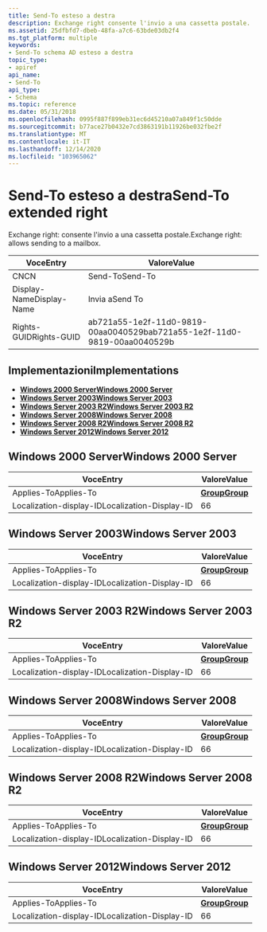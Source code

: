 ```yaml
---
title: Send-To esteso a destra
description: Exchange right consente l'invio a una cassetta postale.
ms.assetid: 25dfbfd7-dbeb-48fa-a7c6-63bde03db2f4
ms.tgt_platform: multiple
keywords:
- Send-To schema AD esteso a destra
topic_type:
- apiref
api_name:
- Send-To
api_type:
- Schema
ms.topic: reference
ms.date: 05/31/2018
ms.openlocfilehash: 0995f887f899eb31ec6d45210a07a849f1c50dde
ms.sourcegitcommit: b77ace27b0432e7cd3863191b11926be032fbe2f
ms.translationtype: MT
ms.contentlocale: it-IT
ms.lasthandoff: 12/14/2020
ms.locfileid: "103965062"
---
```

# <a name="send-to-extended-right"></a><span data-ttu-id="f925f-104">Send-To esteso a destra</span><span class="sxs-lookup"><span data-stu-id="f925f-104">Send-To extended right</span></span>

<span data-ttu-id="f925f-105">Exchange right: consente l'invio a una cassetta postale.</span><span class="sxs-lookup"><span data-stu-id="f925f-105">Exchange right: allows sending to a mailbox.</span></span>



| <span data-ttu-id="f925f-106">Voce</span><span class="sxs-lookup"><span data-stu-id="f925f-106">Entry</span></span> | <span data-ttu-id="f925f-107">Valore</span><span class="sxs-lookup"><span data-stu-id="f925f-107">Value</span></span> |
|--------------|--------------------------------------|
| <span data-ttu-id="f925f-108">CN</span><span class="sxs-lookup"><span data-stu-id="f925f-108">CN</span></span>           | <span data-ttu-id="f925f-109">Send-To</span><span class="sxs-lookup"><span data-stu-id="f925f-109">Send-To</span></span>                              |
| <span data-ttu-id="f925f-110">Display-Name</span><span class="sxs-lookup"><span data-stu-id="f925f-110">Display-Name</span></span> | <span data-ttu-id="f925f-111">Invia a</span><span class="sxs-lookup"><span data-stu-id="f925f-111">Send To</span></span>                              |
| <span data-ttu-id="f925f-112">Rights-GUID</span><span class="sxs-lookup"><span data-stu-id="f925f-112">Rights-GUID</span></span>  | <span data-ttu-id="f925f-113">ab721a55-1e2f-11d0-9819-00aa0040529b</span><span class="sxs-lookup"><span data-stu-id="f925f-113">ab721a55-1e2f-11d0-9819-00aa0040529b</span></span> |



## <a name="implementations"></a><span data-ttu-id="f925f-114">Implementazioni</span><span class="sxs-lookup"><span data-stu-id="f925f-114">Implementations</span></span>

-   [<span data-ttu-id="f925f-115">**Windows 2000 Server**</span><span class="sxs-lookup"><span data-stu-id="f925f-115">**Windows 2000 Server**</span></span>](#windows-2000-server)
-   [<span data-ttu-id="f925f-116">**Windows Server 2003**</span><span class="sxs-lookup"><span data-stu-id="f925f-116">**Windows Server 2003**</span></span>](#windows-server-2003)
-   [<span data-ttu-id="f925f-117">**Windows Server 2003 R2**</span><span class="sxs-lookup"><span data-stu-id="f925f-117">**Windows Server 2003 R2**</span></span>](#windows-server-2003-r2)
-   [<span data-ttu-id="f925f-118">**Windows Server 2008**</span><span class="sxs-lookup"><span data-stu-id="f925f-118">**Windows Server 2008**</span></span>](#windows-server-2008)
-   [<span data-ttu-id="f925f-119">**Windows Server 2008 R2**</span><span class="sxs-lookup"><span data-stu-id="f925f-119">**Windows Server 2008 R2**</span></span>](#windows-server-2008-r2)
-   [<span data-ttu-id="f925f-120">**Windows Server 2012**</span><span class="sxs-lookup"><span data-stu-id="f925f-120">**Windows Server 2012**</span></span>](#windows-server-2012)

## <a name="windows-2000-server"></a><span data-ttu-id="f925f-121">Windows 2000 Server</span><span class="sxs-lookup"><span data-stu-id="f925f-121">Windows 2000 Server</span></span>



| <span data-ttu-id="f925f-122">Voce</span><span class="sxs-lookup"><span data-stu-id="f925f-122">Entry</span></span> | <span data-ttu-id="f925f-123">Valore</span><span class="sxs-lookup"><span data-stu-id="f925f-123">Value</span></span> |
|-------------------------|-------------------------------------|
| <span data-ttu-id="f925f-124">Applies-To</span><span class="sxs-lookup"><span data-stu-id="f925f-124">Applies-To</span></span>              | [<span data-ttu-id="f925f-125">**Group**</span><span class="sxs-lookup"><span data-stu-id="f925f-125">**Group**</span></span>](c-group.md)<br/> |
| <span data-ttu-id="f925f-126">Localization-display-ID</span><span class="sxs-lookup"><span data-stu-id="f925f-126">Localization-Display-ID</span></span> | <span data-ttu-id="f925f-127">6</span><span class="sxs-lookup"><span data-stu-id="f925f-127">6</span></span>                                   |



## <a name="windows-server-2003"></a><span data-ttu-id="f925f-128">Windows Server 2003</span><span class="sxs-lookup"><span data-stu-id="f925f-128">Windows Server 2003</span></span>



| <span data-ttu-id="f925f-129">Voce</span><span class="sxs-lookup"><span data-stu-id="f925f-129">Entry</span></span> | <span data-ttu-id="f925f-130">Valore</span><span class="sxs-lookup"><span data-stu-id="f925f-130">Value</span></span> |
|-------------------------|-------------------------------------|
| <span data-ttu-id="f925f-131">Applies-To</span><span class="sxs-lookup"><span data-stu-id="f925f-131">Applies-To</span></span>              | [<span data-ttu-id="f925f-132">**Group**</span><span class="sxs-lookup"><span data-stu-id="f925f-132">**Group**</span></span>](c-group.md)<br/> |
| <span data-ttu-id="f925f-133">Localization-display-ID</span><span class="sxs-lookup"><span data-stu-id="f925f-133">Localization-Display-ID</span></span> | <span data-ttu-id="f925f-134">6</span><span class="sxs-lookup"><span data-stu-id="f925f-134">6</span></span>                                   |



## <a name="windows-server-2003-r2"></a><span data-ttu-id="f925f-135">Windows Server 2003 R2</span><span class="sxs-lookup"><span data-stu-id="f925f-135">Windows Server 2003 R2</span></span>



| <span data-ttu-id="f925f-136">Voce</span><span class="sxs-lookup"><span data-stu-id="f925f-136">Entry</span></span> | <span data-ttu-id="f925f-137">Valore</span><span class="sxs-lookup"><span data-stu-id="f925f-137">Value</span></span> |
|-------------------------|-------------------------------------|
| <span data-ttu-id="f925f-138">Applies-To</span><span class="sxs-lookup"><span data-stu-id="f925f-138">Applies-To</span></span>              | [<span data-ttu-id="f925f-139">**Group**</span><span class="sxs-lookup"><span data-stu-id="f925f-139">**Group**</span></span>](c-group.md)<br/> |
| <span data-ttu-id="f925f-140">Localization-display-ID</span><span class="sxs-lookup"><span data-stu-id="f925f-140">Localization-Display-ID</span></span> | <span data-ttu-id="f925f-141">6</span><span class="sxs-lookup"><span data-stu-id="f925f-141">6</span></span>                                   |



## <a name="windows-server-2008"></a><span data-ttu-id="f925f-142">Windows Server 2008</span><span class="sxs-lookup"><span data-stu-id="f925f-142">Windows Server 2008</span></span>



| <span data-ttu-id="f925f-143">Voce</span><span class="sxs-lookup"><span data-stu-id="f925f-143">Entry</span></span> | <span data-ttu-id="f925f-144">Valore</span><span class="sxs-lookup"><span data-stu-id="f925f-144">Value</span></span> |
|-------------------------|-------------------------------------|
| <span data-ttu-id="f925f-145">Applies-To</span><span class="sxs-lookup"><span data-stu-id="f925f-145">Applies-To</span></span>              | [<span data-ttu-id="f925f-146">**Group**</span><span class="sxs-lookup"><span data-stu-id="f925f-146">**Group**</span></span>](c-group.md)<br/> |
| <span data-ttu-id="f925f-147">Localization-display-ID</span><span class="sxs-lookup"><span data-stu-id="f925f-147">Localization-Display-ID</span></span> | <span data-ttu-id="f925f-148">6</span><span class="sxs-lookup"><span data-stu-id="f925f-148">6</span></span>                                   |



## <a name="windows-server-2008-r2"></a><span data-ttu-id="f925f-149">Windows Server 2008 R2</span><span class="sxs-lookup"><span data-stu-id="f925f-149">Windows Server 2008 R2</span></span>



| <span data-ttu-id="f925f-150">Voce</span><span class="sxs-lookup"><span data-stu-id="f925f-150">Entry</span></span> | <span data-ttu-id="f925f-151">Valore</span><span class="sxs-lookup"><span data-stu-id="f925f-151">Value</span></span> |
|-------------------------|-------------------------------------|
| <span data-ttu-id="f925f-152">Applies-To</span><span class="sxs-lookup"><span data-stu-id="f925f-152">Applies-To</span></span>              | [<span data-ttu-id="f925f-153">**Group**</span><span class="sxs-lookup"><span data-stu-id="f925f-153">**Group**</span></span>](c-group.md)<br/> |
| <span data-ttu-id="f925f-154">Localization-display-ID</span><span class="sxs-lookup"><span data-stu-id="f925f-154">Localization-Display-ID</span></span> | <span data-ttu-id="f925f-155">6</span><span class="sxs-lookup"><span data-stu-id="f925f-155">6</span></span>                                   |



## <a name="windows-server-2012"></a><span data-ttu-id="f925f-156">Windows Server 2012</span><span class="sxs-lookup"><span data-stu-id="f925f-156">Windows Server 2012</span></span>



| <span data-ttu-id="f925f-157">Voce</span><span class="sxs-lookup"><span data-stu-id="f925f-157">Entry</span></span> | <span data-ttu-id="f925f-158">Valore</span><span class="sxs-lookup"><span data-stu-id="f925f-158">Value</span></span> |
|-------------------------|-------------------------------------|
| <span data-ttu-id="f925f-159">Applies-To</span><span class="sxs-lookup"><span data-stu-id="f925f-159">Applies-To</span></span>              | [<span data-ttu-id="f925f-160">**Group**</span><span class="sxs-lookup"><span data-stu-id="f925f-160">**Group**</span></span>](c-group.md)<br/> |
| <span data-ttu-id="f925f-161">Localization-display-ID</span><span class="sxs-lookup"><span data-stu-id="f925f-161">Localization-Display-ID</span></span> | <span data-ttu-id="f925f-162">6</span><span class="sxs-lookup"><span data-stu-id="f925f-162">6</span></span>                                   |



 

 





